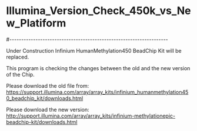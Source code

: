 # Illumina_Version_Check_450k_vs_New_Platiform
#-------------------------------------------------------------------

Under Construction Infinium HumanMethylation450 BeadChip Kit will be replaced. 

This program is checking the changes between the old and the new version of the Chip.

Please download the old file from:
https://support.illumina.com/array/array_kits/infinium_humanmethylation450_beadchip_kit/downloads.html

Please download the new version:
http://support.illumina.com/array/array_kits/infinium-methylationepic-beadchip-kit/downloads.html
